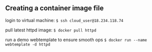## Creating a container image file

login to virtual machine: `$ ssh cloud_user@18.234.118.74`

pull latest httpd image: `$ docker pull httpd`

run a demo webtemplate to ensure smooth ops `$ docker run --name webtemplate -d httpd`
